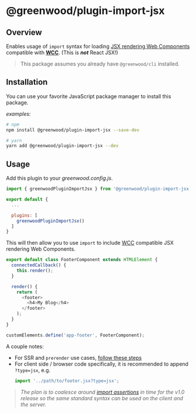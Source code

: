 # @greenwood/plugin-import-jsx

## Overview
Enables usage of `import` syntax for loading [JSX rendering Web Components](https://merry-caramel-524e61.netlify.app/docs/#jsx) compatible with [**WCC**](https://github.com/ProjectEvergreen/wcc).  (This is _**not**_ React JSX!)

> This package assumes you already have `@greenwood/cli` installed.

## Installation
You can use your favorite JavaScript package manager to install this package.

_examples:_
```bash
# npm
npm install @greenwood/plugin-import-jsx --save-dev

# yarn
yarn add @greenwood/plugin-import-jsx --dev
```

## Usage
Add this plugin to your _greenwood.config.js_.

```javascript
import { greenwoodPluginImportJsx } from '@greenwood/plugin-import-jsx';

export default {
  ...

  plugins: [
    greenwoodPluginImportJsx()
  ]
}
```

This will then allow you to use `import` to include [WCC]() compatible JSX rendering Web Components.
```js
export default class FooterComponent extends HTMLElement {
  connectedCallback() {
    this.render();
  }

  render() {
    return (
      <footer>
        <h4>My Blog</h4>
      </footer>
    );
  }
}

customElements.define('app-footer', FooterComponent);
```

A couple notes:
- For SSR and `prerender` use cases, [follow these steps](/docs/server-rendering/#custom-imports-experimental)
- For client side / browser code specifically, it is recommended to append `?type=jsx`, e.g.
  ```js
  import '../path/to/footer.jsx?type=jsx';
  ```

> _The plan is to coalesce around [import assertions](https://github.com/ProjectEvergreen/greenwood/issues/923) in time for the v1.0 release so the same standard syntax can be used on the client and the server._